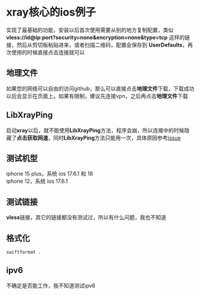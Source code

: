 # xray核心的ios例子
实现了最基础的功能，安装以后首次使用需要从别的地方复制配置，类似 **vless://id@ip:port?security=none&encryption=none&type=tcp** 这样的链接，然后从剪切板粘贴进来，或者扫描二维码，配置会保存到 **UserDefaults**，再次使用的时候直接点击连接就可以  

## 地理文件
如果您的网络可以自由的访问github，那么可以直接点击**地理文件**下载，下载成功以后会显示在页面上。如果有限制，建议先连接vpn，之后再点击**地理文件**下载

## LibXrayPing
启动**xray**以后，就不能使用**LibXrayPing**方法，程序会崩，所以连接中的时候隐藏了**点击获取网速**，同时**LibXrayPing**方法只能用一次，具体原因参考[issue](https://github.com/XTLS/libXray/issues/43)

## 测试机型
iphone 15 plus，系统 ios 17.6.1 和 18  
iphone 12，系统 ios 17.6.1

## 测试链接
**vless**链接，其它的链接都没有测试过，所以有什么问题，我也不知道

## 格式化
```shell
swiftformat .
```

## ipv6
不确定是否能工作，我不知道测试ipv6